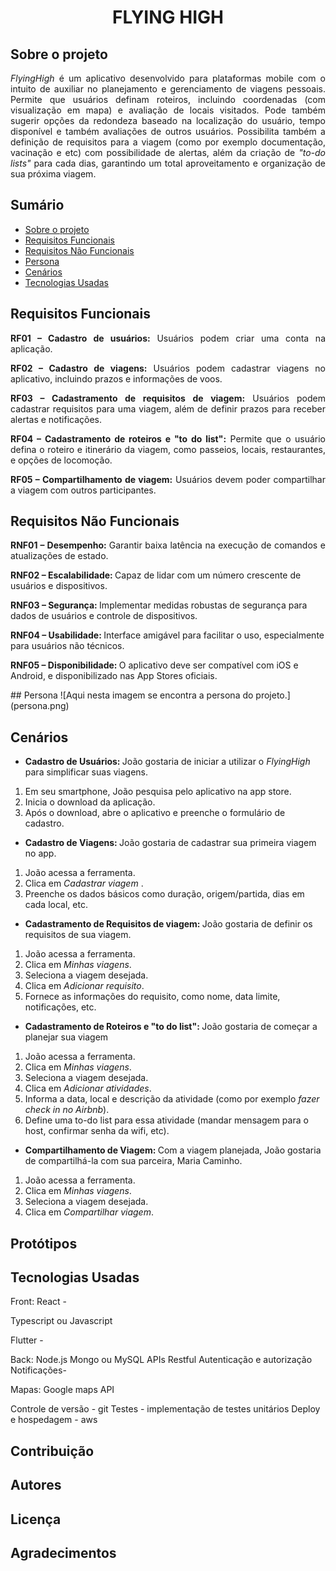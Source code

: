 <h1 align="center">FLYING HIGH</h1>

<p align="justify">

## Sobre o projeto

<p align="justify"><i>FlyingHigh</i> é um aplicativo desenvolvido para plataformas mobile com o intuito de auxiliar no planejamento e gerenciamento de viagens pessoais. 
Permite que usuários definam roteiros, incluindo coordenadas (com visualização em mapa) e avaliação de locais visitados. Pode também sugerir opções da
redondeza baseado na localização do usuário, tempo disponível e também avaliações de outros usuários. Possibilita também a definição de requisitos para
a viagem (como por exemplo documentação, vacinação e etc) com possibilidade de alertas, além da criação de <i>"to-do lists"</i> para cada dias, garantindo um 
total aproveitamento e organização de sua próxima viagem. 
</p>

## Sumário
* [Sobre o projeto](#Sobre-o-projeto)
* [Requisitos Funcionais](#Requisitos-Funcionais)
* [Requisitos Não Funcionais](#Requisitos-Não-Funcionais)
* [Persona](#Persona)
* [Cenários](#Cenários)
* [Tecnologias Usadas](#Tecnologias-Usadas)

## Requisitos Funcionais

<p align="justify"><b>RF01 – Cadastro de usuários:</b> Usuários podem criar uma conta na aplicação.</p>
<p align="justify"><b>RF02 – Cadastro de viagens:</b> Usuários podem cadastrar viagens no aplicativo, incluindo prazos e informações de voos.</p>
<p align="justify"><b>RF03 – Cadastramento de requisitos de viagem:</b> Usuários podem cadastrar requisitos para uma viagem, além de definir prazos para receber alertas e notificações. </p>
<p align="justify"><b>RF04 – Cadastramento de roteiros e "to do list":</b> Permite que o usuário defina o roteiro e itinerário da viagem, como passeios, locais, restaurantes, e opções de locomoção.</p>
<p align="justify"><b>RF05 – Compartilhamento de viagem:</b> Usuários devem poder compartilhar a viagem com outros participantes.</p>


## Requisitos Não Funcionais


<p align="justify">
<b>RNF01 – Desempenho: </b>Garantir baixa latência na execução de comandos e atualizações de estado.

<b>RNF02 – Escalabilidade: </b>Capaz de lidar com um número crescente de usuários e dispositivos.

<b>RNF03 – Segurança: </b>Implementar medidas robustas de segurança para dados de usuários e controle de dispositivos.

<b>RNF04 – Usabilidade: </b>Interface amigável para facilitar o uso, especialmente para usuários não técnicos.

<b>RNF05 – Disponibilidade: </b>O aplicativo deve ser compatível com iOS e Android, e disponibilizado nas App Stores oficiais.
</p>
## Persona
![Aqui nesta imagem se encontra a persona do projeto.](persona.png)

## Cenários

* <b> Cadastro de Usuários: </b>João gostaria de iniciar a utilizar o <i>FlyingHigh</i> para simplificar suas viagens.
1. Em seu smartphone, João pesquisa pelo aplicativo na app store. 
2. Inicia o download da aplicação.
3. Após o download, abre o aplicativo e preenche o formulário de cadastro.

* <b>Cadastro de Viagens: </b>João gostaria de cadastrar sua primeira viagem no app.
1. João acessa a ferramenta.
2. Clica em <i>Cadastrar viagem </i>.
3. Preenche os dados básicos como duração, origem/partida, dias em cada local, etc.

* <b>Cadastramento de Requisitos de viagem: </b>João gostaria de definir os requisitos de sua viagem.
1. João acessa a ferramenta.
2. Clica em <i> Minhas viagens</i>.
3. Seleciona a viagem desejada.
4. Clica em <i> Adicionar requisito</i>.
5.	Fornece as informações do requisito, como nome, data limite, notificações, etc.

* <b>Cadastramento de Roteiros e "to do list": </b>João gostaria de começar a planejar sua viagem
1. João acessa a ferramenta.
2. Clica em <i> Minhas viagens</i>.
3. Seleciona a viagem desejada. 
4. Clica em <i> Adicionar atividades</i>.
5. Informa a data, local e descrição da atividade (como por exemplo <i>fazer check in no Airbnb</i>). 
6. Define uma to-do list para essa atividade (mandar mensagem para o host, confirmar senha da wifi, etc).

* <b>Compartilhamento de Viagem: </b>Com a viagem planejada, João gostaria de compartilhá-la com sua parceira, Maria Caminho. 
1. João acessa a ferramenta.
2. Clica em <i> Minhas viagens</i>.
3. Seleciona a viagem desejada.
4. Clica em <i> Compartilhar viagem</i>.

## Protótipos

## Tecnologias Usadas

Front:
React - 

Typescript ou Javascript

Flutter - 

Back:
Node.js
Mongo ou MySQL
APIs Restful
Autenticação e autorização
Notificações- 

Mapas:
Google maps API

Controle de versão - git
Testes - implementação de testes unitários
Deploy e hospedagem - aws


## Contribuição

## Autores

## Licença

## Agradecimentos


</p>